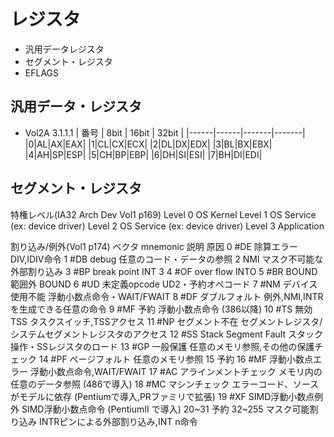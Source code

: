 # レジスタ
- 汎用データレジスタ
- セグメント・レジスタ
- EFLAGS

## 汎用データ・レジスタ

* Vol2A 3.1.1.1
| 番号 | 8bit | 16bit | 32bit |
|------|------|-------|-------|
|0|AL|AX|EAX|
|1|CL|CX|ECX|
|2|DL|DX|EDX|
|3|BL|BX|EBX|
|4|AH|SP|ESP|
|5|CH|BP|EBP|
|6|DH|SI|ESI|
|7|BH|DI|EDI|

## セグメント・レジスタ


特権レベル(IA32 Arch Dev Vol1 p169)
Level 0		OS Kernel
Level 1		OS Service (ex: device driver)
Level 2		OS Service (ex: device driver)
Level 3		Application

割り込み/例外(Vol1 p174)
ベクタ	mnemonic	説明			原因
0	#DE		除算エラー		DIV,IDIV命令
1	#DB		debug			任意のコード・データの参照
2			NMI			マスク不可能な外部割り込み
3	#BP		break point		INT 3
4	#OF		over flow		INTO
5	#BR		BOUND範囲外		BOUND
6	#UD		未定義opcode		UD2・予約オペコード
7	#NM		デバイス使用不能	浮動小数点命令・WAIT/FWAIT
8	#DF		ダブルフォルト		例外,NMI,INTRを生成できる任意の命令
9	#MF		予約			浮動小数点命令 (386以降)
10	#TS		無効TSS			タスクスイッチ,TSSアクセス
11	#NP		セグメント不在		セグメントレジスタ/システムセグメントレジスタのアクセス
12	#SS		Stack Segment Fault	スタック操作・SSレジスタのロード
13	#GP		一般保護		任意のメモリ参照,その他の保護チェック
14	#PF		ページフォルト		任意のメモリ参照
15			予約
16	#MF		浮動小数点エラー	浮動小数点命令,WAIT/FWAIT
17	#AC		アラインメントチェック	メモリ内の任意のデータ参照 (486で導入)
18	#MC		マシンチェック		エラーコード、ソースがモデルに依存 (Pentiumで導入,PRファミリで拡張)
19	#XF		SIMD浮動小数点例外	SIMD浮動小数点命令 (PentiumⅡ で導入)
20~31			予約
32~255			マスク可能割り込み	INTRピンによる外部割り込み,INT n命令

